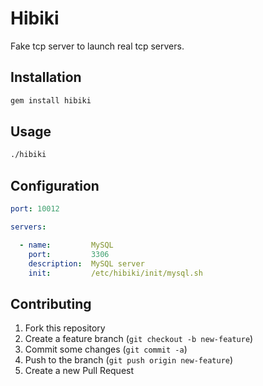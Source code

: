 # Hibiki

Fake tcp server to launch real tcp servers.

## Installation

```sh
gem install hibiki
```

## Usage

```sh
./hibiki
```

## Configuration

```yaml
port: 10012

servers:

  - name:         MySQL
    port:         3306
    description:  MySQL server
    init:         /etc/hibiki/init/mysql.sh
```

## Contributing

1. Fork this repository
2. Create a feature branch (`git checkout -b new-feature`)
3. Commit some changes (`git commit -a`)
4. Push to the branch (`git push origin new-feature`)
5. Create a new Pull Request
